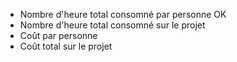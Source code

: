 * Nombre d'heure total consomné par personne  OK
* Nombre d'heure total consomné sur le projet
* Coût par personne
* Coût total sur le projet
